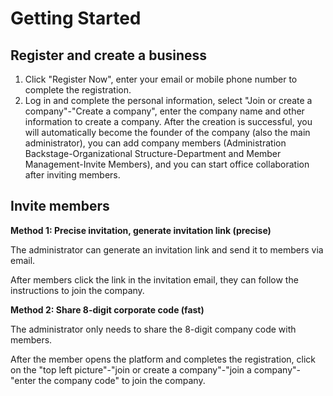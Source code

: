 # Getting Started

## Register and create a business

1. Click "Register Now", enter your email or mobile phone number to complete the registration.
2. Log in and complete the personal information, select "Join or create a company"-"Create a company", enter the company name and other information to create a company. After the creation is successful, you will automatically become the founder of the company (also the main administrator), you can add company members (Administration Backstage-Organizational Structure-Department and Member Management-Invite Members), and you can start office collaboration after inviting members.

## Invite members

**Method 1: Precise invitation, generate invitation link (precise)**

The administrator can generate an invitation link and send it to members via email.

After members click the link in the invitation email, they can follow the instructions to join the company.

**Method 2: Share 8-digit corporate code (fast)**

The administrator only needs to share the 8-digit company code with members.

After the member opens the platform and completes the registration, click on the "top left picture"-"join or create a company"-"join a company"-"enter the company code" to join the company.
